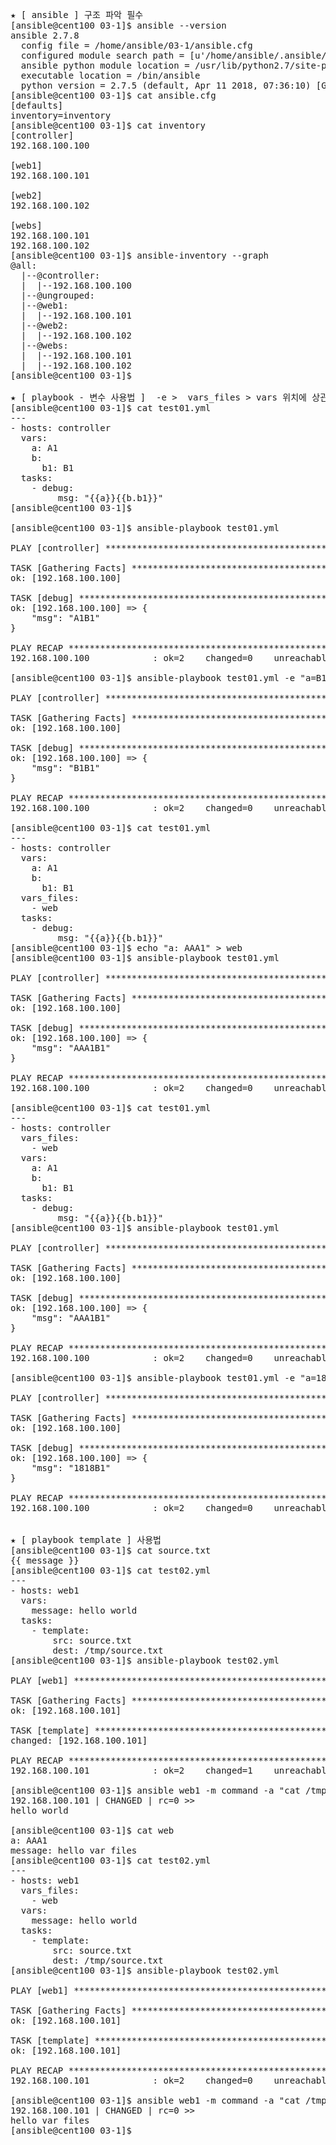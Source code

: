 <pre>

★ [ ansible ] 구조 파악 필수 
[ansible@cent100 03-1]$ ansible --version
ansible 2.7.8
  config file = /home/ansible/03-1/ansible.cfg
  configured module search path = [u'/home/ansible/.ansible/plugins/modules', u'/usr/share/ansible/plugins/modules']
  ansible python module location = /usr/lib/python2.7/site-packages/ansible
  executable location = /bin/ansible
  python version = 2.7.5 (default, Apr 11 2018, 07:36:10) [GCC 4.8.5 20150623 (Red Hat 4.8.5-28)]
[ansible@cent100 03-1]$ cat ansible.cfg 
[defaults]
inventory=inventory
[ansible@cent100 03-1]$ cat inventory 
[controller]
192.168.100.100

[web1]
192.168.100.101

[web2]
192.168.100.102

[webs]
192.168.100.101
192.168.100.102
[ansible@cent100 03-1]$ ansible-inventory --graph
@all:
  |--@controller:
  |  |--192.168.100.100
  |--@ungrouped:
  |--@web1:
  |  |--192.168.100.101
  |--@web2:
  |  |--192.168.100.102
  |--@webs:
  |  |--192.168.100.101
  |  |--192.168.100.102
[ansible@cent100 03-1]$ 

★ [ playbook - 변수 사용법 ]  -e >  vars_files > vars 위치에 상관 없이 우선순위 기억!!! 개 중요
[ansible@cent100 03-1]$ cat test01.yml 
---
- hosts: controller
  vars: 
    a: A1
    b:
      b1: B1
  tasks:
    - debug:
         msg: "{{a}}{{b.b1}}"
[ansible@cent100 03-1]$ 

[ansible@cent100 03-1]$ ansible-playbook test01.yml 

PLAY [controller] ******************************************************************************************************************

TASK [Gathering Facts] *************************************************************************************************************
ok: [192.168.100.100]

TASK [debug] ***********************************************************************************************************************
ok: [192.168.100.100] => {
    "msg": "A1B1"
}

PLAY RECAP *************************************************************************************************************************
192.168.100.100            : ok=2    changed=0    unreachable=0    failed=0   

[ansible@cent100 03-1]$ ansible-playbook test01.yml -e "a=B1"

PLAY [controller] ******************************************************************************************************************

TASK [Gathering Facts] *************************************************************************************************************
ok: [192.168.100.100]

TASK [debug] ***********************************************************************************************************************
ok: [192.168.100.100] => {
    "msg": "B1B1"
}

PLAY RECAP *************************************************************************************************************************
192.168.100.100            : ok=2    changed=0    unreachable=0    failed=0   

[ansible@cent100 03-1]$ cat test01.yml 
---
- hosts: controller
  vars: 
    a: A1
    b:
      b1: B1
  vars_files:
    - web
  tasks:
    - debug:
         msg: "{{a}}{{b.b1}}"
[ansible@cent100 03-1]$ echo "a: AAA1" > web
[ansible@cent100 03-1]$ ansible-playbook test01.yml 

PLAY [controller] ******************************************************************************************************************

TASK [Gathering Facts] *************************************************************************************************************
ok: [192.168.100.100]

TASK [debug] ***********************************************************************************************************************
ok: [192.168.100.100] => {
    "msg": "AAA1B1"
}

PLAY RECAP *************************************************************************************************************************
192.168.100.100            : ok=2    changed=0    unreachable=0    failed=0   

[ansible@cent100 03-1]$ cat test01.yml 
---
- hosts: controller
  vars_files:
    - web
  vars: 
    a: A1
    b:
      b1: B1
  tasks:
    - debug:
         msg: "{{a}}{{b.b1}}"
[ansible@cent100 03-1]$ ansible-playbook test01.yml 

PLAY [controller] ******************************************************************************************************************

TASK [Gathering Facts] *************************************************************************************************************
ok: [192.168.100.100]

TASK [debug] ***********************************************************************************************************************
ok: [192.168.100.100] => {
    "msg": "AAA1B1"
}

PLAY RECAP *************************************************************************************************************************
192.168.100.100            : ok=2    changed=0    unreachable=0    failed=0   

[ansible@cent100 03-1]$ ansible-playbook test01.yml -e "a=1818"

PLAY [controller] ******************************************************************************************************************

TASK [Gathering Facts] *************************************************************************************************************
ok: [192.168.100.100]

TASK [debug] ***********************************************************************************************************************
ok: [192.168.100.100] => {
    "msg": "1818B1"
}

PLAY RECAP *************************************************************************************************************************
192.168.100.100            : ok=2    changed=0    unreachable=0    failed=0   


★ [ playbook template ] 사용법
[ansible@cent100 03-1]$ cat source.txt 
{{ message }}
[ansible@cent100 03-1]$ cat test02.yml 
---
- hosts: web1
  vars:
    message: hello world
  tasks:
    - template:
        src: source.txt
        dest: /tmp/source.txt
[ansible@cent100 03-1]$ ansible-playbook test02.yml 

PLAY [web1] ************************************************************************************************************************

TASK [Gathering Facts] *************************************************************************************************************
ok: [192.168.100.101]

TASK [template] ********************************************************************************************************************
changed: [192.168.100.101]

PLAY RECAP *************************************************************************************************************************
192.168.100.101            : ok=2    changed=1    unreachable=0    failed=0   

[ansible@cent100 03-1]$ ansible web1 -m command -a "cat /tmp/source.txt"
192.168.100.101 | CHANGED | rc=0 >>
hello world

[ansible@cent100 03-1]$ cat web
a: AAA1
message: hello var files
[ansible@cent100 03-1]$ cat test02.yml
---
- hosts: web1
  vars_files:
    - web
  vars:
    message: hello world
  tasks:
    - template:
        src: source.txt
        dest: /tmp/source.txt
[ansible@cent100 03-1]$ ansible-playbook test02.yml 

PLAY [web1] ************************************************************************************************************************

TASK [Gathering Facts] *************************************************************************************************************
ok: [192.168.100.101]

TASK [template] ********************************************************************************************************************
ok: [192.168.100.101]

PLAY RECAP *************************************************************************************************************************
192.168.100.101            : ok=2    changed=0    unreachable=0    failed=0   

[ansible@cent100 03-1]$ ansible web1 -m command -a "cat /tmp/source.txt"
192.168.100.101 | CHANGED | rc=0 >>
hello var files
[ansible@cent100 03-1]$ 

</pre>